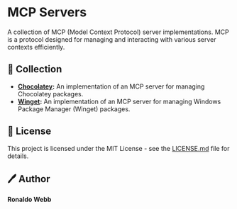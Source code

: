 # MCP Servers

A collection of MCP (Model Context Protocol) server implementations. MCP is a protocol designed for managing and interacting with various server contexts efficiently.

## :book: Collection

* **[Chocolatey](chocolatey/README.md):** An implementation of an MCP server for managing Chocolatey packages.
* **[Winget](winget/README.md):** An implementation of an MCP server for managing Windows Package Manager (Winget) packages.

## :key: License

This project is licensed under the MIT License - see the [LICENSE.md](LICENSE.md) file for details.

## :pen: Author

**Ronaldo Webb**